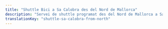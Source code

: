 ```yaml
---
title: "Shuttle Bici a Sa Calobra des del Nord de Mallorca"
description: "Servei de shuttle programat des del Nord de Mallorca a Sa Calobra. Conquereix la pujada icònica, shuttle de tornada."
translationKey: "shuttle-sa-calobra-from-north"
---
```


<!-- Content will be added later -->
